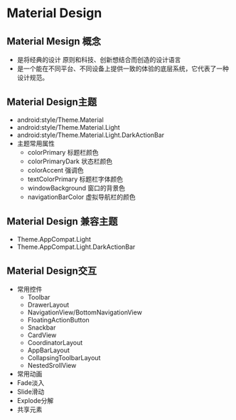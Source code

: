# Material Design

## Material Mesign 概念

* 是将经典的设计 原则和科技、创新想结合而创造的设计语言
* 是一个能在不同平台、不同设备上提供一致的体验的底层系统，它代表了一种设计规范。

## Material Design主题

* android:style/Theme.Material
* android:style/Theme.Material.Light
* android:style/Theme.Material.Light.DarkActionBar
* 主题常用属性
  - colorPrimary          		标题栏颜色
  - colorPrimaryDark          状态栏颜色
  - colorAccent                    强调色
  - textColorPrimary           标题栏字体颜色
  - windowBackground      窗口的背景色
  - navigationBarColor       虚拟导航栏的颜色

## Material Design 兼容主题

* Theme.AppCompat.Light
* Theme.AppCompat.Light.DarkActionBar



## Material Design交互

* 常用控件
  - Toolbar
  - DrawerLayout
  - NavigationView/BottomNavigationView
  - FloatingActionButton
  - Snackbar
  - CardView
  - CoordinatorLayout
  - AppBarLayout
  - CollapsingToolbarLayout
  - NestedSrollView
*  常用动画
  * Fade淡入
  * Slide滑动
  * Explode分解
  * 共享元素





























 





